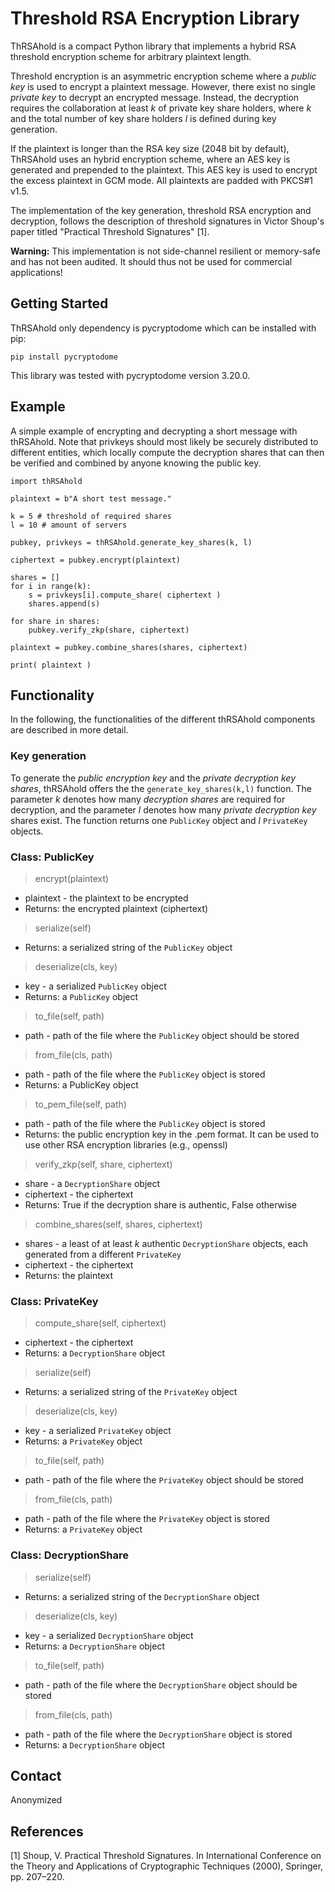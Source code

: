 # Threshold RSA Encryption Library

ThRSAhold is a compact Python library that implements a hybrid RSA threshold encryption scheme for arbitrary plaintext length.

Threshold encryption is an asymmetric encryption scheme where a *public key* is used to encrypt a plaintext message. However, there exist no single *private key* to decrypt an encrypted message. Instead, the decryption requires the collaboration at least *k* of private key share holders, where *k* and the total number of key share holders *l* is defined during key generation.

If the plaintext is longer than the RSA key size (2048 bit by default), ThRSAhold uses an hybrid encryption scheme, where an AES key is generated and prepended to the plaintext. This AES key is used to encrypt the excess plaintext in GCM mode. All plaintexts are padded with PKCS#1 v1.5.

The implementation of the key generation, threshold RSA encryption and decryption, follows the description of threshold signatures in Victor Shoup's paper titled "Practical Threshold Signatures" [1].

**Warning:** This implementation is not side-channel resilient or memory-safe and has not been audited. It should thus not be used for commercial applications! 

## Getting Started

ThRSAhold only dependency is pycryptodome which can be installed with pip:
```
pip install pycryptodome
```
This library was tested with pycryptodome version 3.20.0.

## Example

A simple example of encrypting and decrypting a short message with thRSAhold. Note that privkeys should most likely be securely distributed to different entities, which locally compute the decryption shares that can then be verified and combined by anyone knowing the public key.

```
import thRSAhold

plaintext = b"A short test message."

k = 5 # threshold of required shares
l = 10 # amount of servers

pubkey, privkeys = thRSAhold.generate_key_shares(k, l)

ciphertext = pubkey.encrypt(plaintext)

shares = []
for i in range(k):
    s = privkeys[i].compute_share( ciphertext )
    shares.append(s)

for share in shares:
    pubkey.verify_zkp(share, ciphertext)

plaintext = pubkey.combine_shares(shares, ciphertext)

print( plaintext )
```

## Functionality

In the following, the functionalities of the different thRSAhold components are described in more detail.

### Key generation

To generate the *public encryption key* and the *private decryption key shares*, thRSAhold offers the the ```generate_key_shares(k,l)``` function. The parameter *k* denotes how many *decryption shares* are required for decryption, and the parameter *l* denotes how many *private decryption key* shares exist. The function returns one ```PublicKey``` object and *l* ```PrivateKey``` objects.

### Class: PublicKey

> encrypt(plaintext)
- plaintext -  the plaintext to be encrypted
- Returns: the encrypted plaintext (ciphertext)

> serialize(self)
- Returns: a serialized string of the ```PublicKey``` object

> deserialize(cls, key)
- key - a serialized ```PublicKey``` object
- Returns: a ```PublicKey``` object

> to_file(self, path)
- path - path of the file where the ```PublicKey``` object should be stored 

> from_file(cls, path)
- path - path of the file where the ```PublicKey``` object is stored 
- Returns: a PublicKey object

> to_pem_file(self, path)
- path - path of the file where the ```PublicKey``` object is stored 
- Returns: the public encryption key in the .pem format. It can be used to use other RSA encryption libraries (e.g., openssl)
    
> verify_zkp(self, share, ciphertext)
- share - a ```DecryptionShare``` object
- ciphertext - the ciphertext
- Returns: True if the decryption share is authentic, False otherwise

> combine_shares(self, shares, ciphertext)
- shares - a least of at least *k* authentic ```DecryptionShare``` objects, each generated from a different ```PrivateKey```
- ciphertext - the ciphertext
- Returns: the plaintext


### Class: PrivateKey

> compute_share(self, ciphertext)
- ciphertext - the ciphertext
- Returns: a ```DecryptionShare``` object

> serialize(self)
- Returns: a serialized string of the ```PrivateKey``` object

> deserialize(cls, key)
- key - a serialized ```PrivateKey``` object
- Returns: a ```PrivateKey``` object

> to_file(self, path)
- path - path of the file where the ```PrivateKey``` object should be stored 

> from_file(cls, path)
- path - path of the file where the ```PrivateKey``` object is stored 
- Returns: a ```PrivateKey``` object

### Class: DecryptionShare

> serialize(self)
- Returns: a serialized string of the ```DecryptionShare``` object

> deserialize(cls, key)
- key - a serialized ```DecryptionShare``` object
- Returns: a ```DecryptionShare``` object

> to_file(self, path)
- path - path of the file where the ```DecryptionShare``` object should be stored 

> from_file(cls, path)
- path - path of the file where the ```DecryptionShare``` object is stored 
- Returns: a ```DecryptionShare``` object

## Contact

Anonymized

## References

[1] Shoup, V. Practical Threshold Signatures. In International Conference on
the Theory and Applications of Cryptographic Techniques (2000), Springer,
pp. 207–220.